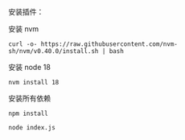 安装插件：

安装 nvm

```
curl -o- https://raw.githubusercontent.com/nvm-sh/nvm/v0.40.0/install.sh | bash
```

安装 node 18

```
nvm install 18

```

安装所有依赖

```
npm install

```

```
node index.js
```
